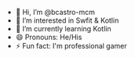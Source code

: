 - 👋 Hi, I’m @bcastro-mcm
- 👀 I’m interested in Swfit & Kotlin
- 🌱 I’m currently learning Kotlin
- 😄 Pronouns: He/His
- ⚡ Fun fact: I'm professional gamer

<!---
bcastro-mcm/bcastro-mcm is a ✨ special ✨ repository because its `README.md` (this file) appears on your GitHub profile.
You can click the Preview link to take a look at your changes.
--->
